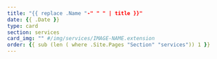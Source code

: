```yaml
---
title: "{{ replace .Name "-" " " | title }}"
date: {{ .Date }}
type: card
section: services
card_img: "" #/img/services/IMAGE-NAME.extension
order: {{ sub (len ( where .Site.Pages "Section" "services")) 1 }}
---
```

